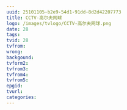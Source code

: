 ```yaml
---
uuid: 25101105-b2e9-54d1-91dd-8d2d42207773
title: CCTV-高尔夫网球
logo: /images/tvlogo/CCTV-高尔夫网球.png
date: 28
tags:
tvid: 28
tvfrom:
wrong:
backgound:
tvform2:
tvfrom3:
tvfrom4:
tvfrom5:
epgid:
tvurl:
categories:
---
```

